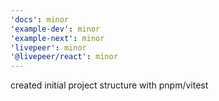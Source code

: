 ```yaml
---
'docs': minor
'example-dev': minor
'example-next': minor
'livepeer': minor
'@livepeer/react': minor
---
```


created initial project structure with pnpm/vitest
